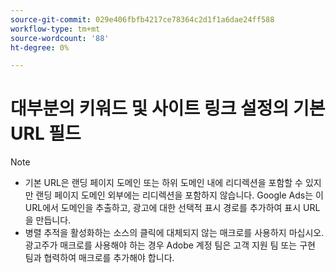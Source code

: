 ```yaml
---
source-git-commit: 029e406fbfb4217ce78364c2d1f1a6dae24ff588
workflow-type: tm+mt
source-wordcount: '88'
ht-degree: 0%

---
```

# 대부분의 키워드 및 사이트 링크 설정의 기본 URL 필드

<!-- GGL expanded text ad, keyword, placement -->

>[!NOTE]
>
>* 기본 URL은 랜딩 페이지 도메인 또는 하위 도메인 내에 리디렉션을 포함할 수 있지만 랜딩 페이지 도메인 외부에는 리디렉션을 포함하지 않습니다. Google Ads는 이 URL에서 도메인을 추출하고, 광고에 대한 선택적 표시 경로를 추가하여 표시 URL을 만듭니다.
>* 병렬 추적을 활성화하는 소스의 클릭에 대체되지 않는 매크로를 사용하지 마십시오. 광고주가 매크로를 사용해야 하는 경우 Adobe 계정 팀은 고객 지원 팀 또는 구현 팀과 협력하여 매크로를 추가해야 합니다.

